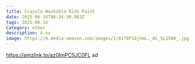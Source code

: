 ```yaml
---
title: Crayola Washable Kids Paint
date: 2025-06-16T06:24:50.063Z
tags: 2025-06-16
Category: other
description: 4.xx
image: https://m.media-amazon.com/images/I/8170P10jhmL._AC_SL1500_.jpg
---
```

https://amzlink.to/az0ImPC5JC0FL ad